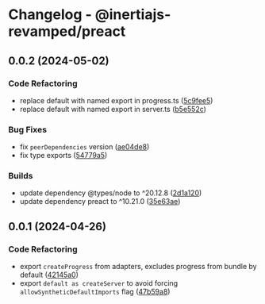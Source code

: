 # Changelog - @inertiajs-revamped/preact

## 0.0.2 (2024-05-02)

### Code Refactoring

- replace default with named export in progress.ts ([5c9fee5](https://github.com/inertiajs-revamped/inertia/commit/5c9fee5))
- replace default with named export in server.ts ([b5e552c](https://github.com/inertiajs-revamped/inertia/commit/b5e552c))

### Bug Fixes

- fix `peerDependencies` version ([ae04de8](https://github.com/inertiajs-revamped/inertia/commit/ae04de8))
- fix type exports ([54779a5](https://github.com/inertiajs-revamped/inertia/commit/54779a5))

### Builds

- update dependency @types/node to ^20.12.8 ([2d1a120](https://github.com/inertiajs-revamped/inertia/commit/2d1a120))
- update dependency preact to ^10.21.0 ([35e63ae](https://github.com/inertiajs-revamped/inertia/commit/35e63ae))

## 0.0.1 (2024-04-26)

### Code Refactoring

- export `createProgress` from adapters, excludes progress from bundle by default ([42145a0](https://github.com/inertiajs-revamped/inertia/commit/42145a0))
- export `default as createServer` to avoid forcing `allowSyntheticDefaultImports` flag ([47b59a8](https://github.com/inertiajs-revamped/inertia/commit/47b59a8))
